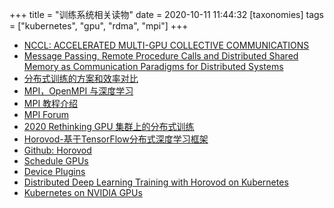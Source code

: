 +++
title = "训练系统相关读物"
date = 2020-10-11 11:44:32
[taxonomies]
tags = ["kubernetes", "gpu", "rdma", "mpi"]
+++

* [NCCL: ACCELERATED MULTI-GPU COLLECTIVE COMMUNICATIONS](https://images.nvidia.com/events/sc15/pdfs/NCCL-Woolley.pdf)
* [Message Passing, Remote Procedure Calls and Distributed Shared Memory as Communication Paradigms for Distributed Systems](http://citeseerx.ist.psu.edu/viewdoc/download?doi=10.1.1.95.2490&rep=rep1&type=pdf)
* [分布式训练的方案和效率对比](https://zhuanlan.zhihu.com/p/50116885)
* [MPI，OpenMPI 与深度学习](http://gaocegege.com/Blog/mpi-1)
* [MPI 教程介绍](https://mpitutorial.com/tutorials/mpi-introduction/zh_cn/)
* [MPI Forum](https://www.mpi-forum.org/)
* [2020 Rethinking GPU 集群上的分布式训练](https://zhuanlan.zhihu.com/p/149771261)
* [Horovod-基于TensorFlow分布式深度学习框架](https://zhuanlan.zhihu.com/p/40578792)
* [Github: Horovod](https://github.com/horovod/horovod)
* [Schedule GPUs](https://kubernetes.io/docs/tasks/manage-gpus/scheduling-gpus/)
* [Device Plugins](https://kubernetes.io/docs/concepts/extend-kubernetes/compute-storage-net/device-plugins/)
* [Distributed Deep Learning Training with Horovod on Kubernetes](https://towardsdatascience.com/distributed-deep-learning-training-with-horovod-on-kubernetes-6b28ac1d6b5d)
* [Kubernetes on NVIDIA GPUs](https://developer.nvidia.com/kubernetes-gpu)
